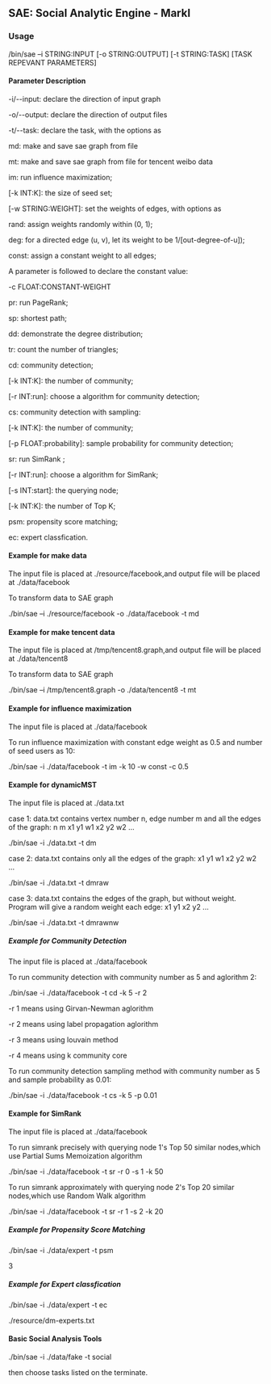 ## SAE: Social Analytic Engine - MarkI
### Usage
/bin/sae –i STRING:INPUT [-o STRING:OUTPUT] [-t STRING:TASK] [TASK REPEVANT PARAMETERS]

#### Parameter Description
-i/--input: declare the direction of input graph

-o/--output: declare the direction of output files

-t/--task: declare the task, with the options as

md: make and save sae graph from file

mt: make and save sae graph from file for tencent weibo data

im: run influence maximization;

[-k INT:K]: the size of seed set;

[-w STRING:WEIGHT]: set the weights of edges, with options as

rand: assign weights randomly within (0, 1);

deg: for a directed edge (u, v), let its weight to be 1/[out-degree-of-u]);

const: assign a constant weight to all edges;

A parameter is followed to declare the constant value:

-c FLOAT:CONSTANT-WEIGHT

pr: run PageRank;

sp: shortest path;

dd: demonstrate the degree distribution;

tr: count the number of triangles;

cd: community detection;

[-k INT:K]: the number of community;

[-r INT:run]: choose a algorithm for community detection;

cs: community detection with sampling:

[-k INT:K]: the number of community;

[-p FLOAT:probability]: sample probability for community detection;

sr: run SimRank ;

[-r INT:run]: choose a algorithm for SimRank;

[-s INT:start]: the querying node;

[-k INT:K]: the number of Top K;

psm: propensity score matching;

ec: expert classfication.

#### Example for make data
The input file is placed at ./resource/facebook,and output file will be placed at ./data/facebook

To transform data to SAE graph

./bin/sae –i ./resource/facebook -o ./data/facebook -t md

#### Example for make tencent data
The input file is placed at /tmp/tencent8.graph,and output file will be placed at ./data/tencent8

To transform data to SAE graph

./bin/sae –i /tmp/tencent8.graph -o ./data/tencent8 -t mt

#### Example for influence maximization
The input file is placed at ./data/facebook

To run influence maximization with constant edge weight as 0.5 and number of seed users as 10:

./bin/sae -i ./data/facebook -t im -k 10 -w const -c 0.5

#### Example for dynamicMST
The input file is placed at ./data.txt

case 1:
data.txt contains vertex number n, edge number m and all the edges of the graph:
n m
x1 y1 w1
x2 y2 w2
...

./bin/sae -i ./data.txt -t dm

case 2:
data.txt contains only all the edges of the graph:
x1 y1 w1
x2 y2 w2
...

./bin/sae -i ./data.txt -t dmraw

case 3:
data.txt contains the edges of the graph, but without weight. Program will give a random weight each edge:
x1 y1
x2 y2
...

./bin/sae -i ./data.txt -t dmrawnw




##### Example for Community Detection
The input file is placed at ./data/facebook


To run community detection with community number as 5 and aglorithm 2:

./bin/sae -i ./data/facebook -t cd -k 5 -r 2

-r 1 means using Girvan-Newman aglorithm

-r 2 means using label propagation aglorithm

-r 3 means using louvain method

-r 4 means using k community core 

To run community detection sampling method with community number as 5 and sample probability as 0.01:

./bin/sae -i ./data/facebook -t cs -k 5 -p 0.01

#### Example for SimRank
The input file is placed at ./data/facebook

To run simrank precisely with querying node 1's Top 50 similar nodes,which use Partial Sums Memoization algorithm

./bin/sae -i ./data/facebook -t sr -r 0 -s 1 -k 50

To run simrank approximately with querying node 2's Top 20 similar nodes,which use Random Walk algorithm

./bin/sae -i ./data/facebook -t sr -r 1 -s 2 -k 20

##### Example for Propensity Score Matching
./bin/sae -i ./data/expert -t psm

3
##### Example for Expert classfication
./bin/sae -i ./data/expert -t ec

./resource/dm-experts.txt
#### Basic Social Analysis Tools
./bin/sae -i ./data/fake -t social

then choose tasks listed on the terminate.
